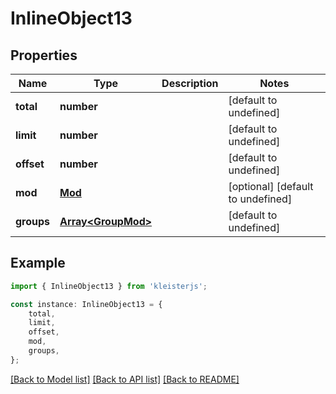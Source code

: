 # InlineObject13


## Properties

Name | Type | Description | Notes
------------ | ------------- | ------------- | -------------
**total** | **number** |  | [default to undefined]
**limit** | **number** |  | [default to undefined]
**offset** | **number** |  | [default to undefined]
**mod** | [**Mod**](Mod.md) |  | [optional] [default to undefined]
**groups** | [**Array&lt;GroupMod&gt;**](GroupMod.md) |  | [default to undefined]

## Example

```typescript
import { InlineObject13 } from 'kleisterjs';

const instance: InlineObject13 = {
    total,
    limit,
    offset,
    mod,
    groups,
};
```

[[Back to Model list]](../README.md#documentation-for-models) [[Back to API list]](../README.md#documentation-for-api-endpoints) [[Back to README]](../README.md)
